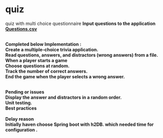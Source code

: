 # quiz
quiz with multi choice questionnaire
<b> Input questions to the application 
<br> <a href ="https://github.com/sandeepamilineni/quiz/tree/master/game">Questions.csv</a>

<br><b>Completed below Implementation : </b>
<br>Create a multiple-choice trivia application.
<br> Read questions, answers, and distractors (wrong answers) from a file.
<br> When a player starts a game
<br> Choose questions at random.
<br> Track the number of correct answers.
<br> End the game when the player selects a wrong answer.

<br>
<b>Pending or issues </b>
<br> Display the answer and distractors in a random order.
<br> Unit testing.
<br> Best practices
<br>
<br>
<b>Delay reason</b>
<br> Initially haven choose Spring boot with h2DB. which needed time for configuration . 
 
